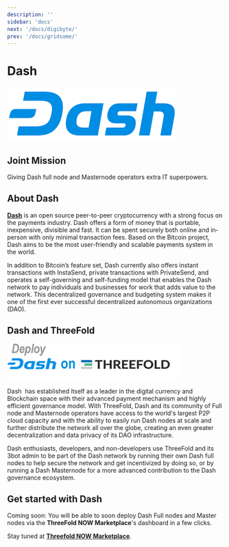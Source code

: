 ```yaml
---
description: ''
sidebar: 'docs'
next: '/docs/digibyte/'
prev: '/docs/gridsome/'
---
```


# Dash

![](./img/dash1.png)


## Joint Mission

Giving Dash full node and Masternode operators extra IT superpowers.

## About Dash 

**[Dash](https://www.dash.org/)** is an open source peer-to-peer cryptocurrency with a strong focus on the payments industry. Dash offers a form of money that is portable, inexpensive, divisible and fast. It can be spent securely both online and in-person with only minimal transaction fees. Based on the Bitcoin project, Dash aims to be the most user-friendly and scalable payments system in the world.

In addition to Bitcoin’s feature set, Dash currently also offers instant transactions with InstaSend, private transactions with PrivateSend, and operates a self-governing and self-funding model that enables the Dash network to pay individuals and businesses for work that adds value to the network. This decentralized governance and budgeting system makes it one of the first ever successful decentralized autonomous organizations (DAO).


## Dash and ThreeFold

![](./img/dash2.png)

Dash  has established itself as a leader in the digital currency and Blockchain space with their advanced payment mechanism and highly efficient governance model. With ThreeFold, Dash and its community of Full node and Masternode operators have access to the world's largest P2P cloud capacity and with the ability to easily run Dash nodes at scale and further distribute the network all over the globe, creating an even greater decentralization and data privacy of its DAO infrastructure.

Dash enthusiasts, developers, and non-developers use ThreeFold and its 3bot admin to be part of the Dash network by running their own Dash full nodes to help secure the network and get incentivized by doing so, or by running a Dash Masternode for a more advanced contribution to the Dash governance ecosystem. 

## Get started with Dash

Coming soon:
You will be able to soon deploy Dash Full nodes and Master nodes via the **ThreeFold NOW Marketplace**'s dashboard in a few clicks.

Stay tuned at **[Threefold NOW Marketplace](https://marketplace.threefold.io)**.
